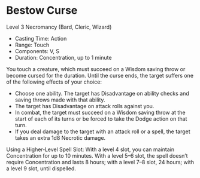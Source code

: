 # Bestow Curse
Level 3 Necromancy (Bard, Cleric, Wizard)

- Casting Time: Action
- Range: Touch
- Components: V, S
- Duration: Concentration, up to 1 minute

You touch a creature, which must succeed on a Wisdom saving throw or become cursed for the duration. Until the curse ends, the target suffers one of the following effects of your choice:
- Choose one ability. The target has Disadvantage on ability checks and saving throws made with that ability.
- The target has Disadvantage on attack rolls against you.
- In combat, the target must succeed on a Wisdom saving throw at the start of each of its turns or be forced to take the Dodge action on that turn.
- If you deal damage to the target with an attack roll or a spell, the target takes an extra 1d8 Necrotic damage.

Using a Higher‑Level Spell Slot: With a level 4 slot, you can maintain Concentration for up to 10 minutes. With a level 5–6 slot, the spell doesn’t require Concentration and lasts 8 hours; with a level 7–8 slot, 24 hours; with a level 9 slot, until dispelled.
